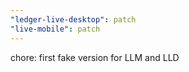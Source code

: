 ```yaml
---
"ledger-live-desktop": patch
"live-mobile": patch
---
```


chore: first fake version for LLM and LLD
